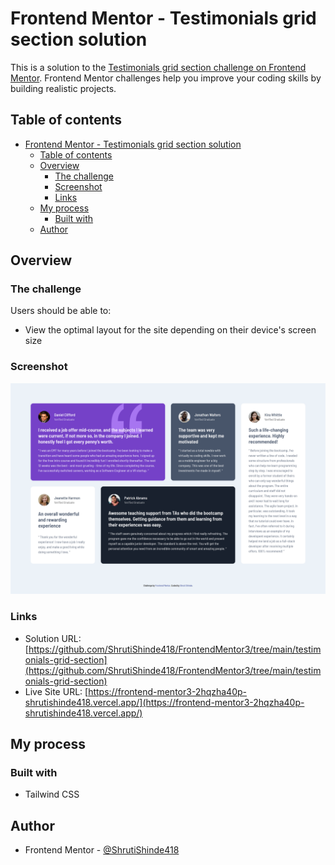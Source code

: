 # Frontend Mentor - Testimonials grid section solution

This is a solution to the [Testimonials grid section challenge on Frontend Mentor](https://www.frontendmentor.io/challenges/testimonials-grid-section-Nnw6J7Un7). Frontend Mentor challenges help you improve your coding skills by building realistic projects. 

## Table of contents

- [Frontend Mentor - Testimonials grid section solution](#frontend-mentor---testimonials-grid-section-solution)
  - [Table of contents](#table-of-contents)
  - [Overview](#overview)
    - [The challenge](#the-challenge)
    - [Screenshot](#screenshot)
    - [Links](#links)
  - [My process](#my-process)
    - [Built with](#built-with)
  - [Author](#author)

## Overview

### The challenge

Users should be able to:

- View the optimal layout for the site depending on their device's screen size

### Screenshot

![screenshot](./screenshot.png)

### Links

- Solution URL: [https://github.com/ShrutiShinde418/FrontendMentor3/tree/main/testimonials-grid-section](https://github.com/ShrutiShinde418/FrontendMentor3/tree/main/testimonials-grid-section)
- Live Site URL: [https://frontend-mentor3-2hqzha40p-shrutishinde418.vercel.app/](https://frontend-mentor3-2hqzha40p-shrutishinde418.vercel.app/)

## My process

### Built with

- Tailwind CSS

## Author

- Frontend Mentor - [@ShrutiShinde418](https://www.frontendmentor.io/profile/ShrutiShinde418)
  
